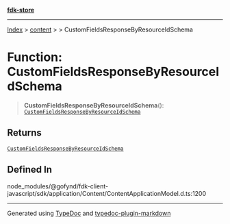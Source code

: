 [**fdk-store**](../../../README.md)
***

[Index](../../../API.md) > [content](../../README.md) > [<internal>](../README.md) > CustomFieldsResponseByResourceIdSchema

# Function: CustomFieldsResponseByResourceIdSchema

> **CustomFieldsResponseByResourceIdSchema**(): [`CustomFieldsResponseByResourceIdSchema`](../type-aliases/type-alias.CustomFieldsResponseByResourceIdSchema.md)

## Returns

[`CustomFieldsResponseByResourceIdSchema`](../type-aliases/type-alias.CustomFieldsResponseByResourceIdSchema.md)

## Defined In

node\_modules/@gofynd/fdk-client-javascript/sdk/application/Content/ContentApplicationModel.d.ts:1200

***
Generated using [TypeDoc](https://typedoc.org/) and [typedoc-plugin-markdown](https://www.npmjs.com/package/typedoc-plugin-markdown)

